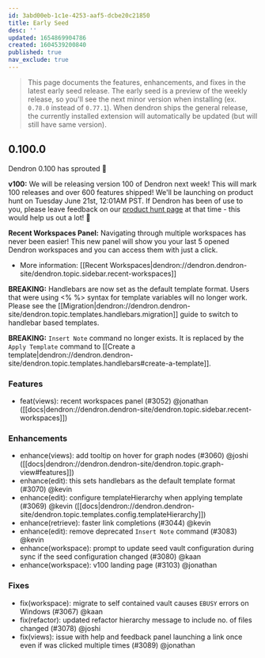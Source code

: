 ```yaml
---
id: 3abd00eb-1c1e-4253-aaf5-dcbe20c21850
title: Early Seed
desc: ''
updated: 1654869904786
created: 1604539200840
published: true
nav_exclude: true
---
```


> This page documents the features, enhancements, and fixes in the latest early seed release. The early seed is a preview of the weekly release, so you'll see the next minor version when installing (ex. `0.78.0` instead of `0.77.1`). When dendron ships the general release, the currently installed extension will automatically be updated (but will still have same version).

## 0.100.0

Dendron 0.100 has sprouted 🌱

**v100:** We will be releasing version 100 of Dendron next week! This will mark 100 releases and over 600 features shipped! We'll be launching on product hunt on Tuesday June 21st, 12:01AM PST. If Dendron has been of use to you, please leave feedback on our [product hunt page](https://www.producthunt.com/posts/dendron-v100) at that time - this would help us out a lot! 🙏

**Recent Workspaces Panel:** Navigating through multiple workspaces has never been easier! This new panel will show you your last 5 opened Dendron workspaces and you can access them with just a click.
- More information: [[Recent Workspaces|dendron://dendron.dendron-site/dendron.topic.sidebar.recent-workspaces]]

**BREAKING:** Handlebars are now set as the default template format. Users that were using <% %> syntax for template variables will no longer work. Please see the [[Migration|dendron://dendron.dendron-site/dendron.topic.templates.handlebars.migration]] guide to switch to handlebar based templates. 

**BREAKING:** `Insert Note` command no longer exists. It is replaced by the `Apply Template` command to [[Create a template|dendron://dendron.dendron-site/dendron.topic.templates.handlebars#create-a-template]]. 

### Features
- feat(views): recent workspaces panel (#3052) @jonathan ([[docs|dendron://dendron.dendron-site/dendron.topic.sidebar.recent-workspaces]])

### Enhancements
- enhance(views): add tooltip on hover for graph nodes (#3060) @joshi ([[docs|dendron://dendron.dendron-site/dendron.topic.graph-view#features]])
- enhance(edit): this sets handlebars as the default template format (#3070) @kevin
- enhance(edit): configure templateHierarchy when applying template (#3069) @kevin ([[docs|dendron://dendron.dendron-site/dendron.topic.templates.config.templateHierarchy]])
- enhance(retrieve): faster link completions (#3044)  @kevin
- enhance(edit): remove deprecated `Insert Note` command (#3083) @kevin
- enhance(workspace): prompt to update seed vault configuration during sync if the seed configuration changed (#3080) @kaan
- enhance(workspace): v100 landing page (#3103) @jonathan

### Fixes
- fix(workspace): migrate to self contained vault causes `EBUSY` errors on Windows (#3067) @kaan
- fix(refactor): updated refactor hierarchy message to include no. of files changed (#3078) @joshi
- fix(views): issue with help and feedback panel launching a link once even if was clicked multiple times (#3089) @jonathan
